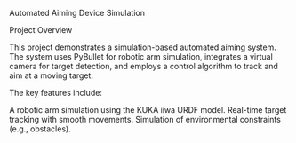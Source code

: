 Automated Aiming Device Simulation

Project Overview

This project demonstrates a simulation-based automated aiming system. The system uses PyBullet for robotic arm simulation, integrates a virtual camera for target detection, and employs a control algorithm to track and aim at a moving target.

The key features include:

A robotic arm simulation using the KUKA iiwa URDF model.
Real-time target tracking with smooth movements.
Simulation of environmental constraints (e.g., obstacles).
